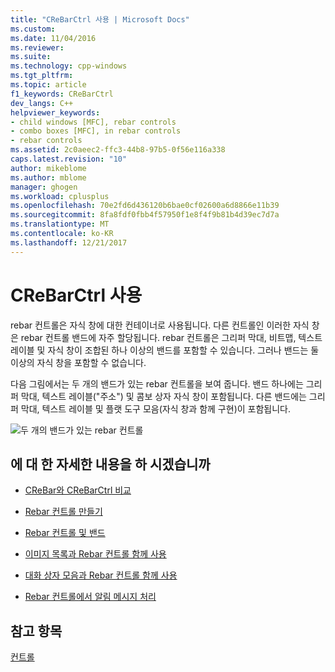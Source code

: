 ```yaml
---
title: "CReBarCtrl 사용 | Microsoft Docs"
ms.custom: 
ms.date: 11/04/2016
ms.reviewer: 
ms.suite: 
ms.technology: cpp-windows
ms.tgt_pltfrm: 
ms.topic: article
f1_keywords: CReBarCtrl
dev_langs: C++
helpviewer_keywords:
- child windows [MFC], rebar controls
- combo boxes [MFC], in rebar controls
- rebar controls
ms.assetid: 2c0aeec2-ffc3-44b8-97b5-0f56e116a338
caps.latest.revision: "10"
author: mikeblome
ms.author: mblome
manager: ghogen
ms.workload: cplusplus
ms.openlocfilehash: 70e2fd6d436120b6bae0cf02600a6d8866e11b39
ms.sourcegitcommit: 8fa8fdf0fbb4f57950f1e8f4f9b81b4d39ec7d7a
ms.translationtype: MT
ms.contentlocale: ko-KR
ms.lasthandoff: 12/21/2017
---
```

# <a name="using-crebarctrl"></a>CReBarCtrl 사용
rebar 컨트롤은 자식 창에 대한 컨테이너로 사용됩니다. 다른 컨트롤인 이러한 자식 창은 rebar 컨트롤 밴드에 자주 할당됩니다. rebar 컨트롤은 그리퍼 막대, 비트맵, 텍스트 레이블 및 자식 창이 조합된 하나 이상의 밴드를 포함할 수 있습니다. 그러나 밴드는 둘 이상의 자식 창을 포함할 수 없습니다.  
  
 다음 그림에서는 두 개의 밴드가 있는 rebar 컨트롤을 보여 줍니다. 밴드 하나에는 그리퍼 막대, 텍스트 레이블("주소") 및 콤보 상자 자식 창이 포함됩니다. 다른 밴드에는 그리퍼 막대, 텍스트 레이블 및 플랫 도구 모음(자식 창과 함께 구현)이 포함됩니다.  
  
 ![두 개의 밴드가 있는 rebar 컨트롤](../mfc/media/vc4ruz1.gif "vc4ruz1")  
  
## <a name="what-do-you-want-to-know-more-about"></a>에 대 한 자세한 내용을 하 시겠습니까  
  
-   [CReBar와 CReBarCtrl 비교](../mfc/crebar-vs-crebarctrl.md)  
  
-   [Rebar 컨트롤 만들기](../mfc/creating-a-rebar-control.md)  
  
-   [Rebar 컨트롤 및 밴드](../mfc/rebar-controls-and-bands.md)  
  
-   [이미지 목록과 Rebar 컨트롤 함께 사용](../mfc/using-an-image-list-with-a-rebar-control.md)  
  
-   [대화 상자 모음과 Rebar 컨트롤 함께 사용](../mfc/using-a-dialog-bar-with-a-rebar-control.md)  
  
-   [Rebar 컨트롤에서 알림 메시지 처리](../mfc/processing-notification-messages-in-a-rebar-control.md)  
  
## <a name="see-also"></a>참고 항목  
 [컨트롤](../mfc/controls-mfc.md)

